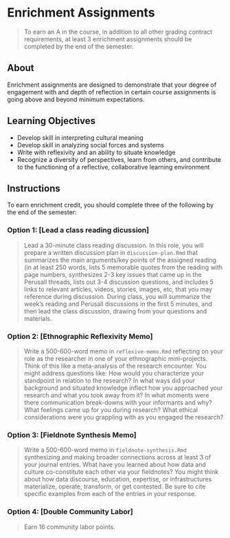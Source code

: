 # Enrichment Assignments

> To earn an A in the course, in addition to all other grading contract requirements, at least 3 enrichment assignments should be completed by the end of the semester. 

## About

Enrichment assignments are designed to demonstrate that your degree of engagement with and depth of reflection in certain course assignments is going above and beyond minimum expectations. 

## Learning Objectives

* Develop skill in interpreting cultural meaning
* Develop skill in analyzing social forces and systems
* Write with reflexivity and an ability to situate knowledge 
* Recognize a diversity of perspectives, learn from others, and contribute to the functioning of a reflective, collaborative learning environment

## Instructions

To earn enrichment credit, you should complete three of the following by the end of the semester:

### Option 1: [Lead a class reading dicussion]

> Lead a 30-minute class reading discussion. In this role, you will prepare a written discussion plan in `discussion-plan.Rmd` that summarizes the main arguments/key points of the assigned reading (in at least 250 words, lists 5 memorable quotes from the reading with page numbers, synthesizes 2-3 key issues that came up in the Perusall threads, lists out 3-4 discussion questions, and includes 5 links to relevant articles, videos, stories, images, etc, that you may reference during discussion. During class, you will summarize the week’s reading and Perusall discussions in the first 5 minutes, and then lead the class discussion, drawing from your questions and materials.

### Option 2: [Ethnographic Reflexivity Memo]

> Write a 500-600-word memo in `reflexive-memo.Rmd` reflecting on your role as the researcher in one of your ethnographic mini-projects. Think of this like a meta-analysis of the research encounter. You might address questions like: How would you characterize your standpoint in relation to the research? In what ways did your background and situated knowledge inflect how you approached your research and what you took away from it? In what moments were there communication break-downs with your informants and why? What feelings came up for you during research? What ethical considerations were you grappling with as you engaged the research?

### Option 3: [Fieldnote Synthesis Memo]

> Write a 500-600-word memo in `fieldnote-synthesis.Rmd` synthesizing and making broader connections across at least 3 of your journal entries. What have you learned about how data and culture co-constitute each other via your fieldnotes? You might think about how data discourse, education, expertise, or infrastructures materialize, operate, transform, or get contested. Be sure to cite specific examples from each of the entries in your response.

### Option 4: [Double Community Labor]

> Earn 16 community labor points. 

